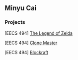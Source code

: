 ## Minyu Cai

### Projects

[EECS 494] [The Legend of Zelda](https://jerrycmy2001.github.io/Zelda-Unity/)

[EECS 494] [Clone Master](https://jerrycmy2001.github.io/Clone-Master-Unity/)

[EECS 494] [Blockraft](https://solstice-games.itch.io/blockraft-energy-crisis)
